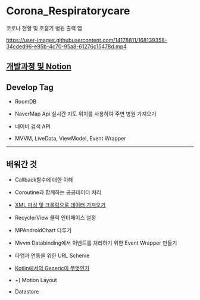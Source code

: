 # Corona_Respiratorycare
코로나 현황 및 호흡기  병원 출력 앱

https://user-images.githubusercontent.com/14178811/168139358-34cded96-e95b-4c70-95a8-61276c15478d.mp4

## [개발과정 및 Notion](https://www.notion.so/Corona_Respiratorycare-9d1dfe202b7c4069b994f2b92d722189)

## Develop Tag

* RoomDB

* NaverMap Api
  실시간 지도 위치를 사용하여 주변 병원 가져오기

* 네이버 검색 API

* MVVM, LiveData, ViewModel, Event Wrapper

---

## 배워간 것

* Callback함수에 대한 이해

* Coroutine과 함께하는 공공데이터 처리

* [XML 파싱 및 크롤링으로 데이터 가져오기](https://velog.io/@cksgodl/%EA%B3%B5%EA%B3%B5%EB%8D%B0%EC%9D%B4%ED%84%B0-XML-%ED%8C%8C%EC%8B%B1-%EB%B0%8F-%ED%81%AC%EB%A1%A4%EB%A7%81%EC%9C%BC%EB%A1%9C-%EB%8D%B0%EC%9D%B4%ED%84%B0-%EA%B0%80%EC%A0%B8%EC%98%A4%EA%B8%B0)

* RecyclerView 클릭 인터페이스 설정

* MPAndroidChart 다루기

* Mvvm Databinding에서 이벤트를 처리하기 위한 Event Wrapper 만들기

* 타앱과 연동을 위한 URL Scheme

* [Kotlin에서의 Generic이 무엇인가](https://velog.io/@cksgodl/Kotlin%EC%97%90%EC%84%9C-Generic%EA%B3%BC-type-parameter-T)

* +) Motion Layout

* Datastore
